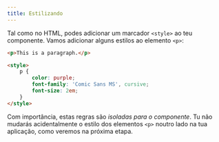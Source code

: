 ```yaml
---
title: Estilizando
---
```


Tal como no HTML, podes adicionar um marcador `<style>` ao teu componente. Vamos adicionar alguns estilos ao elemento `<p>`:

```html
<p>This is a paragraph.</p>

<style>
	p {
		color: purple;
		font-family: 'Comic Sans MS', cursive;
		font-size: 2em;
	}
</style>
```

Com importância, estas regras são *isoladas para o componente*. Tu não mudarás acidentalmente o estilo dos elementos `<p>` noutro lado na tua aplicação, como veremos na próxima etapa.
